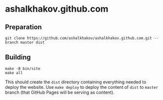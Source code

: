 ashalkhakov.github.com
======================

Preparation
-----------

````
git clone https://github.com/ashalkhakov/ashalkhakov.github.com.git --branch master dist
````

Building
--------

````
make -B bin/site
make all
````

This should create the `dist` directory containing everything needed
to deploy the website. Use `make deploy` to deploy the content of
`dist` to `master` branch (that GitHub Pages will be serving as
content).
